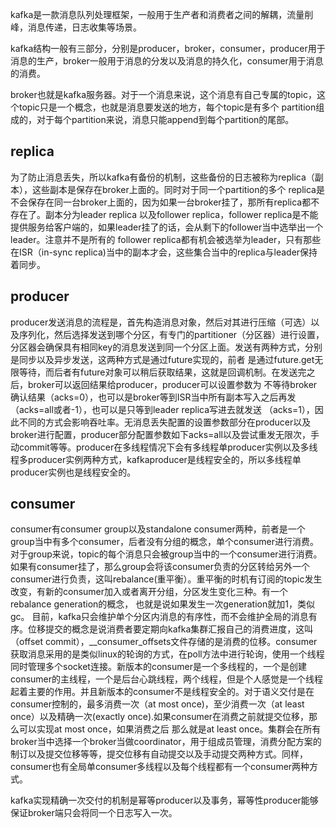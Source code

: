 kafka是一款消息队列处理框架，一般用于生产者和消费者之间的解耦，流量削峰，消息传递，日志收集等场景。<br>

kafka结构一般有三部分，分别是producer，broker，consumer，producer用于消息的生产，broker一般用于消息的分发以及消息的持久化，consumer用于消息的消费。<br>

broker也就是kafka服务器。对于一个消息来说，这个消息有自己专属的topic，这个topic只是一个概念，也就是消息要发送的地方，每个topic是有多个
partition组成的，对于每个partition来说，消息只能append到每个partition的尾部。<br>

replica
--
为了防止消息丢失，所以kafka有备份的机制，这些备份的日志被称为replica（副本），这些副本是保存在broker上面的。同时对于同一个partition的多个
replica是不会保存在同一台broker上面的，因为如果一台broker挂了，那所有replica都不存在了。副本分为leader replica
以及follower replica，follower replica是不能提供服务给客户端的，如果leader挂了的话，会从剩下的follower当中选举出一个leader。注意并不是所有的
follower replica都有机会被选举为leader，只有那些在ISR（in-sync replica)当中的副本才会，这些集合当中的replica与leader保持着同步。

producer
--
producer发送消息的流程是，首先构造消息对象，然后对其进行压缩（可选）以及序列化，然后选择发送到哪个分区，有专门的partitioner（分区器）进行设置，分区器会确保具有相同key的消息发送到同一个分区上面。发送有两种方式，分别是同步以及异步发送，这两种方式是通过future实现的，前者
是通过future.get无限等待，而后者有future对象可以稍后获取结果，这就是回调机制。在发送完之后，broker可以返回结果给producer，producer可以设置参数为
不等待broker确认结果（acks=0），也可以是broker等到ISR当中所有副本写入之后再发（acks=all或者-1），也可以是只等到leader replica写进去就发送
（acks=1），因此不同的方式会影响吞吐率。无消息丢失配置的设置参数部分在producer以及broker进行配置，producer部分配置参数如下acks=all以及尝试重发无限次，手动commit等等。producer在多线程情况下会有多线程单producer实例以及多线程多producer实例两种方式，kafkaproducer是线程安全的，所以多线程单producer实例也是线程安全的。

consumer
--
consumer有consumer group以及standalone consumer两种，前者是一个group当中有多个consumer，后者没有分组的概念，单个consumer进行消费。对于group来说，topic的每个消息只会被group当中的一个consumer进行消费。如果有consumer挂了，那么group会将该consumer负责的分区转给另外一个consumer进行负责，这叫rebalance(重平衡）。重平衡的时机有订阅的topic发生改变，有新的consumer加入或者离开分组，分区发生变化三种。有一个rebalance generation的概念，
也就是说如果发生一次generation就加1，类似gc。
目前，kafka只会维护单个分区内消息的有序性，而不会维护全局的消息有序。位移提交的概念是说消费者要定期向kafka集群汇报自己的消费进度，这叫（offset commit），__consumer_offsets文件存储的是消费的位移。consumer获取消息采用的是类似linux的轮询的方式，在poll方法中进行轮询，使用一个线程同时管理多个socket连接。新版本的consumer是一个多线程的，一个是创建consumer的主线程，一个是后台心跳线程，两个线程，但是个人感觉是一个线程起着主要的作用。并且新版本的consumer不是线程安全的。对于语义交付是在consumer控制的，最多消费一次（at most once)，至少消费一次（at least once）以及精确一次(exactly once).如果consumer在消费之前就提交位移，那么可以实现at most once，如果消费之后 那么就是at least once。集群会在所有broker当中选择一个broker当做coordinator，用于组成员管理，消费分配方案的制订以及提交位移等等，提交位移有自动提交以及手动提交两种方式。同样，consumer也有全局单consumer多线程以及每个线程都有一个consumer两种方式。

kafka实现精确一次交付的机制是幂等producer以及事务，幂等性producer能够保证broker端只会将同一个日志写入一次。



